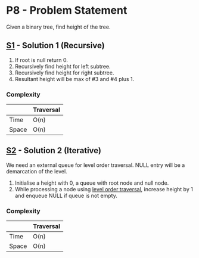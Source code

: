 # P8 - Problem Statement
Given a binary tree, find height of the tree.

## [S1](https://github.com/Lakshitnagar/DS-ALGO/blob/master/ds/binaryTree/p10/S1.java) - Solution 1 (Recursive)
1. If root is null return 0.
2. Recursively find height for left subtree.
3. Recursively find height for right subtree.
4. Resultant height will be max of #3 and #4 plus 1.

### Complexity

|               | Traversal     |
| ------------- | ------------- |
| Time          | O(n)          |
| Space         | O(n)          |

## [S2](https://github.com/Lakshitnagar/DS-ALGO/blob/master/ds/binaryTree/p10/S2.java) - Solution 2 (Iterative)
We need an external queue for level order traversal. NULL entry will be a demarcation of the level.
1. Initialise a height with 0, a queue with root node and null node.
2. While processing a node using [level order traversal](https://github.com/Lakshitnagar/DS-ALGO/blob/master/ds/binaryTree/p4/S1.java), increase height by 1 and enqueue NULL if queue is not empty.

### Complexity

|               | Traversal     |
| ------------- | ------------- |
| Time          | O(n)          |
| Space         | O(n)          |

